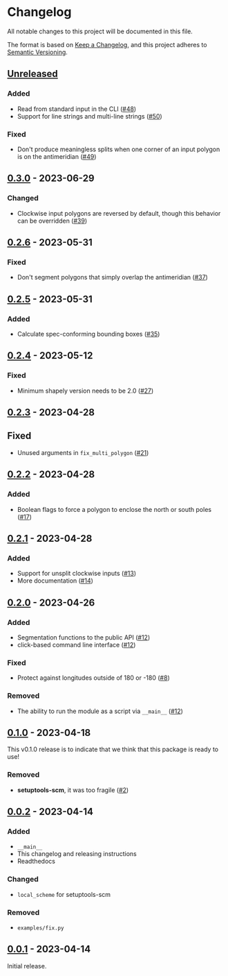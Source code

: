 # Changelog

All notable changes to this project will be documented in this file.

The format is based on [Keep a Changelog](https://keepachangelog.com/en/1.0.0/), and this project adheres to [Semantic Versioning](https://semver.org/spec/v2.0.0.html).

## [Unreleased]

### Added

- Read from standard input in the CLI ([#48](https://github.com/gadomski/antimeridian/pull/48))
- Support for line strings and multi-line strings ([#50](https://github.com/gadomski/antimeridian/pull/50))

### Fixed

- Don't produce meaningless splits when one corner of an input polygon is on the antimeridian ([#49](https://github.com/gadomski/antimeridian/pull/49))

## [0.3.0] - 2023-06-29

### Changed

- Clockwise input polygons are reversed by default, though this behavior can be overridden ([#39](https://github.com/gadomski/antimeridian/pull/39))

## [0.2.6] - 2023-05-31

### Fixed

- Don't segment polygons that simply overlap the antimeridian ([#37](https://github.com/gadomski/antimeridian/pull/37))

## [0.2.5] - 2023-05-31

### Added

- Calculate spec-conforming bounding boxes ([#35](https://github.com/gadomski/antimeridian/pull/35))

## [0.2.4] - 2023-05-12

### Fixed

- Minimum shapely version needs to be 2.0 ([#27](https://github.com/gadomski/antimeridian/pull/27))

## [0.2.3] - 2023-04-28

## Fixed

- Unused arguments in `fix_multi_polygon` ([#21](https://github.com/gadomski/antimeridian/pull/21))

## [0.2.2] - 2023-04-28

### Added

- Boolean flags to force a polygon to enclose the north or south poles ([#17](https://github.com/gadomski/antimeridian/pull/17))

## [0.2.1] - 2023-04-28

### Added

- Support for unsplit clockwise inputs ([#13](https://github.com/gadomski/antimeridian/pull/13))
- More documentation ([#14](https://github.com/gadomski/antimeridian/pull/14))

## [0.2.0] - 2023-04-26

### Added

- Segmentation functions to the public API ([#12](https://github.com/gadomski/antimeridian/pull/12))
- click-based command line interface ([#12](https://github.com/gadomski/antimeridian/pull/12))

### Fixed

- Protect against longitudes outside of 180 or -180 ([#8](https://github.com/gadomski/antimeridian/pull/8))

### Removed

- The ability to run the module as a script via `__main__` ([#12](https://github.com/gadomski/antimeridian/pull/12))

## [0.1.0] - 2023-04-18

This v0.1.0 release is to indicate that we think that this package is ready to use!

### Removed

- **setuptools-scm**, it was too fragile ([#2](https://github.com/gadomski/antimeridian/pull/2))

## [0.0.2] - 2023-04-14

### Added

- `__main__`
- This changelog and releasing instructions
- Readthedocs

### Changed

- `local_scheme` for setuptools-scm

### Removed

- `examples/fix.py`

## [0.0.1] - 2023-04-14

Initial release.

[unreleased]: https://github.com/gadomski/antimeridian/compare/v0.3.0...HEAD
[0.3.0]: https://github.com/gadomsk/antimeridian/compare/v0.2.6...v0.3.0
[0.2.6]: https://github.com/gadomsk/antimeridian/compare/v0.2.5...v0.2.6
[0.2.5]: https://github.com/gadomsk/antimeridian/compare/v0.2.4...v0.2.5
[0.2.4]: https://github.com/gadomsk/antimeridian/compare/v0.2.3...v0.2.4
[0.2.3]: https://github.com/gadomsk/antimeridian/compare/v0.2.2...v0.2.3
[0.2.2]: https://github.com/gadomsk/antimeridian/compare/v0.2.1...v0.2.2
[0.2.1]: https://github.com/gadomsk/antimeridian/compare/v0.2.0...v0.2.1
[0.2.0]: https://github.com/gadomsk/antimeridian/compare/v0.1.0...v0.2.0
[0.1.0]: https://github.com/gadomsk/antimeridian/compare/v0.0.2...v0.1.0
[0.0.2]: https://github.com/gadomsk/antimeridian/compare/v0.0.1...v0.0.2
[0.0.1]: https://github.com/gadomski/antimeridian/releases/tag/v0.0.1
